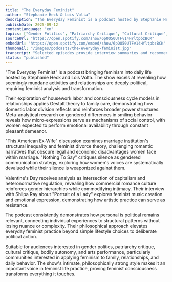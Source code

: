 ```yaml
---
title: "The Everyday Feminist"
author: "Stephanie Heck & Lois Volta"
description: "The Everyday Feminist is a podcast hosted by Stephanie Heck and Lois Volta, focusing on feminist practice in daily life, emphasizing gender politics in family, relationships, and self-awareness. The show blends psychology, social critique, and cultural analysis, covering housework labor, marriage institution, silence mechanisms, holiday culture, and feminist expression in music. With an intimate, philosophically strong style, it's an important platform for bringing feminism into everyday details."
publishDate: 2025-09-12
contentLanguage: "en"
topics: ["Gender Politics", "Patriarchy Critique", "Cultural Critique", "Bodily Autonomy", "Arts and Performance"]
sourceUrl: "https://open.spotify.com/show/6pOO50UTFv14HYltpbzBCK"
embedUrl: "https://open.spotify.com/embed/show/6pOO50UTFv14HYltpbzBCK"
thumbnail: "/images/podcasts/the-everyday-feminist.jpg"
transcript: "Selected episodes provide interview summaries and recommended resources, see Volta Naturals or show description page"
status: "published"
---
```


"The Everyday Feminist" is a podcast bringing feminism into daily life hosted by Stephanie Heck and Lois Volta. The show excels at revealing how seemingly mundane activities and relationships are deeply political, requiring feminist analysis and transformation.

Their exploration of housework labor and consciousness cycle models in relationships applies Gestalt theory to family care, demonstrating how domestic labor division reflects and reinforces broader power structures. Meta-analytical research on gendered differences in smiling behavior reveals how micro-expressions serve as mechanisms of social control, with women expected to perform emotional availability through constant pleasant demeanor.

"This American Ex-Wife" discussion examines marriage institution's structural inequality and feminist divorce theory, challenging romantic narratives that obscure legal and economic disadvantages women face within marriage. "Nothing To Say" critiques silence as gendered communication strategy, exploring how women's voices are systematically devalued while their silence is weaponized against them.

Valentine's Day receives analysis as intersection of capitalism and heteronormative regulation, revealing how commercial romance culture reinforces gender hierarchies while commodifying intimacy. Their interview with Shilpa Ray about "Portrait of a Lady" explores feminist music creation and emotional expression, demonstrating how artistic practice can serve as resistance.

The podcast consistently demonstrates how personal is political remains relevant, connecting individual experiences to structural patterns without losing nuance or complexity. Their philosophical approach elevates everyday feminist practice beyond simple lifestyle choices to deliberate political action.

Suitable for audiences interested in gender politics, patriarchy critique, cultural critique, bodily autonomy, and arts performance, particularly communities interested in applying feminism to family, relationships, and daily behavior. The show's intimate, philosophically strong style makes it an important voice in feminist life practice, proving feminist consciousness transforms everything it touches.